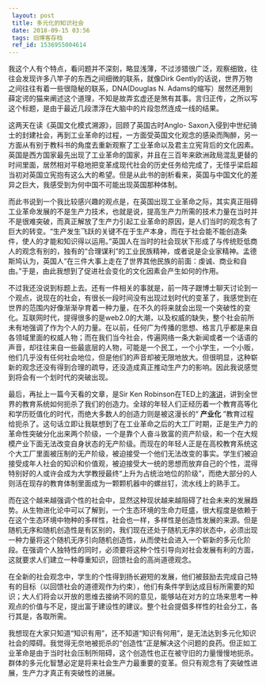 ```yaml
---
 layout: post
 title: 多元化的知识社会
 date: 2018-09-15 03:56
 tags: 旧博客存档
 ref_id: 1536955004614
---
```

我这个人有个特点，看问题并不深刻，略显浅薄，不过涉猎很广泛，观察细致，往往会发现许多八竿子的东西之间细微的联系，就像Dirk
Gently的话说，世界万物之间往往有着一些很隐秘的联系，DNA(Douglas N.
Adams的缩写）居然还用到薛定谔的猫来阐述这个道理，不知是故弄玄虚还是煞有其事。言归正传，之所以写这个标题，是由于最近几段漂浮在大脑中的片段忽然连成一线的结果。

这两天在读《英国文化模式溯源》，回顾了英国古时Anglo-
Saxon入侵到中世纪骑士的封建社会，再到工业革命的过程，一方面受英国文化观念的感染而陶醉，另一方面从有别于教科书的角度去重新观察了工业革命以及君主立宪背后的文化因素。英国是西方国家最先出现了工业革命的国家，并且在三百年来欧洲政局混乱更替的时间里面，居然相对平稳地把变革成现代社会的历史任务给完成了，无怪乎梁启超当初对英国立宪抱有这么大的希望。但是从此书的剖析看来，英国与中国文化的差异之巨大，我感受到为何中国不可能出现英国那种体制。

而此书说到一个我比较感兴趣的观点是，在英国出现工业革命之际，其实真正阻碍工业革命发展的不是生产力技术，也就是说，提高生产力所需的技术力量在当时并不是很难突破，而真正解放了生产力引起工业革命的原因，是人们当时的观念有了巨大的转变。“生产发生飞跃的关键不在于生产本身，而在于社会能不能创造条件，使人的才能和知识得以运用。”英国人在当时的社会现状下形成了与传统贬低商人的观念有别的，独有的“合理谋利”的工业民族精神，或者说是企业家精神。孟德斯鸠认为，英国人“在三件大事上走在了世界其他民族的前面：虔诚、商业和自由。”于是，由此我想到了促进社会变化的文化因素会产生如何的作用。

不过我还没说到标题上去。还有一件相关的事就是，前一阵子跟博士聊天讨论到一个观点，说现在的社会，有很长一段时间没有出现过划时代的变革了，我感觉到在世界的范围内好像渐渐孕育着一种力量，在不久的将来就会出现一个突破性的变化。互联网时代，提得很多的是web2.0的大潮，以及权威的缺失，整个社会前所未有地强调了作为个人的力量。在以前，任何广为传播的思想、格言几乎都是来自各领域里面的权威人物；而在我们当今社会，传遍网络一条大新闻或者一个话语的声音，却往往来自一些最底层的人物，可能是一个民工，一个小学生，一个小贩，他们几乎没有任何社会地位，但是他们的声音却被无限地放大。但很明显，这种崭新的观念还没有得到合理的疏导，还没造成真正推动生产力的影响。因此我说感觉到将会有一个划时代的突破出现。

最后，再扯上一篇今天看的文章，是Sir Ken
Robinson在TED上的[演讲](http://www.yeeyan.com/articles/view/32269/12281)，讲到全世界的教育系统如何扼杀了我们的创造力。全球的年轻人们正经历着一个教育高等化和学历贬值化的时代，而绝大多数人的创造力则是被这漫长的“
**产业化**
”教育过程给扼杀了。这句话立即让我联想到了在工业革命之后的大工厂时期，正是生产力的革命性突破分化出来两个阶级，一个是靠个人奋斗致富的资产阶级，和一个在大规模产业下面无法改变自身状态的无产阶级。而现在的年轻人正是在高校教育系统这个大工厂里面被压制的无产阶级，被迫接受一个他们无法改变的事实。学生们被迫接受成年人社会的知识和价值观，被迫接受大一统的思想而放弃自己的个性，混得特别好的人或许会成为大学教授最终“上升为占统治地位的阶级”，而绝大部分的人则活在现存的教育体制里面成为一颗颗机器中的螺丝钉，流水线上的熟手工。

而在这个越来越强调个性的社会中，显然这种现状越来越阻碍了社会未来的发展趋势。从生物进化论中可以了解到，一个生态环境的生命力旺盛，很大程度是依赖于在这个生态环境中物种的多样性，社会也一样，多样性是创造性发展的来源。但是随机无序和随机创造性是有区别的，我们现在还处于随机无序的状态中，必须出现一种力量将这个随机无序引向随机创造性，从而使社会进入一个崭新的多元化阶段。在强调个人独特性的同时，必须要将这种个性引导向对社会发展有利的方面，这就要求人们建立一种尊重知识，回馈社会的高尚道德观念。

在全新的社会观念中，学生的个性得到扬长避短的发展，他们被鼓励去完成自己特有的目标（以回馈社会的道德观作为约束），他们有条件学到达成目标所需要的知识；大人们将会以开放的思维去接纳不同的意见，能够站在对方的立场来思考一种观点的价值与不足，提出富于建设性的建议。整个社会提倡多样性的社会分工，各行其是，各取所需。

我想现在大家只知道“知识有用”，还不知道“知识有何用”，是无法达到多元化知识社会的障碍。我觉得无奈地被扼杀的“创造性”正是解决这个问题的良药。但正如工业革命是由于当时社会压制所阻碍，这个创造性也正在被守旧的力量慢慢地扼杀。群体的多元化智慧必定是将来社会生产力最重要的变革。但只有观念有了突破性进展，生产力才真正有突破性的进展。

